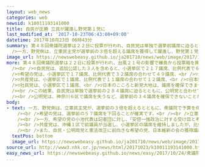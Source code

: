 ```yaml
---
layout: web_news
categories: web
newsid: k10011193141000
title: 自民が圧勝 立民が躍進し野党第１党に
last_modified_at: '2017-10-23T06:43:00+09:00'
datetime: 2017年10月23日 06時43分
summary: 第４８回衆議院選挙は２２日に投票が行われ、自民党は単独で選挙前議席に迫るとともに、公明党と合わせて、憲法改正の発議に必要な全議席の３分の２を上回る３１２議席を獲得して圧勝しました。<br
  />一方、野党側は、立憲民主党が選挙前の３倍を超える議席を獲得して躍進し、野党第１党になることが確実になりました。
image_url: https://newswebeasy.github.io/ja201710/news/web/image/2017/10/23/K10011193141_1710230444_1710230445_01_02.jpg
more: 第４８回衆議院選挙は２２日に投票が行われ、台風２１号の影響で離島から投票箱を開票所に運ぶことができず、議席が確定しなかった小選挙区の沖縄４区と佐賀２区、それに、比例代表九州ブロックの２議席の合わせて４議席を除く、４６１議席が決まりました。<br
  /><br />▽自民党は、追加公認した３人を含めると、小選挙区で２１７議席、比例代表で６６議席の合わせて２８３議席、<br />▽立憲民主党は、小選挙区で１７議席、比例代表で３７議席の合わせて５４議席、<br
  />▽希望の党は、小選挙区で１７議席、比例代表で３２議席の合わせて４９議席、<br />▽公明党は、小選挙区で８議席、比例代表で２１議席の合わせて２９議席、<br
  />▽共産党は、小選挙区で１議席、比例代表で１１議席の合わせて１２議席、<br />▽日本維新の会は、小選挙区で３議席、比例代表で７議席の合わせて１０議席、<br
  />▽社民党は、小選挙区で１議席、<br />▽日本のこころと新党大地は、議席を確保できませんでした。<br />また、▽無所属は、自民党が追加公認した３人を除いて、小選挙区で２３人が当選しました。<br
  /><br />この結果、自民党は単独で選挙前の２８４議席に迫るとともに、公明党と合わせて、憲法改正の発議に必要な全議席の３分の２の３１０議席を上回る３１２議席を獲得して圧勝しました。<br
  /><br />公明党は、神奈川６区で議席を失うなど、選挙前の３４議席を確保できないことが確実になっています。<br /><br />安倍総理大臣は「与党に過半数を与えていただいたということは、安定した政治基盤のもとに政治を前に進め、結果を出せという国民の声だと考えている。その期待に応え、１つ１つ結果を出していくことに全力を尽くしていきたい」と述べました。
body:
- text: 一方、野党側は、立憲民主党が、選挙前の３倍を超えるとともに、衆議院で予算を伴う法案を提出できる５１議席を上回る５４議席を獲得して躍進し、野党第１党になることが確実になりました。<br
    /><br />希望の党は、選挙前の５７議席を下回ることが確実です。<br /><br />立憲民主党の枝野代表は、記者会見で、「国民の声をしっかりと受け止める仕組み作りを勝ち上がった仲間と一緒に早急に進めていきたい」と述べました。<br
    /><br />一方、希望の党の小池代表は記者団に対し、「安倍一強政治に対する受け皿と考えていたが、残念ながら、受け皿というより、むしろ皆さんからの批判をいただく対象になったことは、悔やんでいるところがたくさんある。今回は完敗ということをはっきり申し上げたい」と述べました。<br
    /><br />共産党は、沖縄１区で前議員が当選し、小選挙区の議席を維持しましたが、比例代表で議席を前回より半数近く減らしました。<br /><br />日本維新の会は、選挙前の１４議席を下回ることが確実です。<br
    /><br />また、自民・公明両党と憲法改正に前向きな希望の党、日本維新の会の獲得議席は、全議席の４分の３を上回りました。
  textPos: bottom
  image_url: https://newswebeasy.github.io/ja201710/news/web/image/2017/10/23/K10011193141_1710230444_1710230445_01_03.jpg
source_url: http://www3.nhk.or.jp/news/html/20171023/k10011193141000.html
easy_news_url: https://newswebeasy.github.io/news/easy/2017/10/24/衆議院の選挙-自民党が勝つ
...
```

